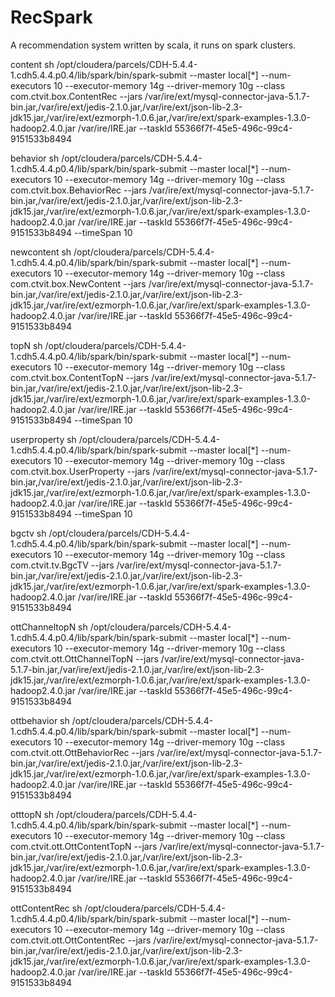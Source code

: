 # RecSpark
A recommendation system written by scala, it  runs on spark clusters.

content
sh /opt/cloudera/parcels/CDH-5.4.4-1.cdh5.4.4.p0.4/lib/spark/bin/spark-submit --master local[*] --num-executors 10 --executor-memory 14g --driver-memory 10g --class com.ctvit.box.ContentRec --jars /var/ire/ext/mysql-connector-java-5.1.7-bin.jar,/var/ire/ext/jedis-2.1.0.jar,/var/ire/ext/json-lib-2.3-jdk15.jar,/var/ire/ext/ezmorph-1.0.6.jar,/var/ire/ext/spark-examples-1.3.0-hadoop2.4.0.jar /var/ire/IRE.jar --taskId 55366f7f-45e5-496c-99c4-9151533b8494

behavior
sh /opt/cloudera/parcels/CDH-5.4.4-1.cdh5.4.4.p0.4/lib/spark/bin/spark-submit --master local[*] --num-executors 10 --executor-memory 14g --driver-memory 10g --class com.ctvit.box.BehaviorRec --jars /var/ire/ext/mysql-connector-java-5.1.7-bin.jar,/var/ire/ext/jedis-2.1.0.jar,/var/ire/ext/json-lib-2.3-jdk15.jar,/var/ire/ext/ezmorph-1.0.6.jar,/var/ire/ext/spark-examples-1.3.0-hadoop2.4.0.jar /var/ire/IRE.jar --taskId 55366f7f-45e5-496c-99c4-9151533b8494 --timeSpan 10

newcontent
sh /opt/cloudera/parcels/CDH-5.4.4-1.cdh5.4.4.p0.4/lib/spark/bin/spark-submit --master local[*] --num-executors 10 --executor-memory 14g --driver-memory 10g --class com.ctvit.box.NewContent --jars /var/ire/ext/mysql-connector-java-5.1.7-bin.jar,/var/ire/ext/jedis-2.1.0.jar,/var/ire/ext/json-lib-2.3-jdk15.jar,/var/ire/ext/ezmorph-1.0.6.jar,/var/ire/ext/spark-examples-1.3.0-hadoop2.4.0.jar /var/ire/IRE.jar --taskId 55366f7f-45e5-496c-99c4-9151533b8494

topN
sh /opt/cloudera/parcels/CDH-5.4.4-1.cdh5.4.4.p0.4/lib/spark/bin/spark-submit --master local[*] --num-executors 10 --executor-memory 14g --driver-memory 10g --class com.ctvit.box.ContentTopN --jars /var/ire/ext/mysql-connector-java-5.1.7-bin.jar,/var/ire/ext/jedis-2.1.0.jar,/var/ire/ext/json-lib-2.3-jdk15.jar,/var/ire/ext/ezmorph-1.0.6.jar,/var/ire/ext/spark-examples-1.3.0-hadoop2.4.0.jar /var/ire/IRE.jar --taskId 55366f7f-45e5-496c-99c4-9151533b8494 --timeSpan 10

userproperty
sh /opt/cloudera/parcels/CDH-5.4.4-1.cdh5.4.4.p0.4/lib/spark/bin/spark-submit --master local[*] --num-executors 10 --executor-memory 14g --driver-memory 10g --class com.ctvit.box.UserProperty --jars /var/ire/ext/mysql-connector-java-5.1.7-bin.jar,/var/ire/ext/jedis-2.1.0.jar,/var/ire/ext/json-lib-2.3-jdk15.jar,/var/ire/ext/ezmorph-1.0.6.jar,/var/ire/ext/spark-examples-1.3.0-hadoop2.4.0.jar /var/ire/IRE.jar --taskId 55366f7f-45e5-496c-99c4-9151533b8494 --timeSpan 10

bgctv
sh /opt/cloudera/parcels/CDH-5.4.4-1.cdh5.4.4.p0.4/lib/spark/bin/spark-submit --master local[*] --num-executors 10 --executor-memory 14g --driver-memory 10g --class com.ctvit.tv.BgcTV --jars /var/ire/ext/mysql-connector-java-5.1.7-bin.jar,/var/ire/ext/jedis-2.1.0.jar,/var/ire/ext/json-lib-2.3-jdk15.jar,/var/ire/ext/ezmorph-1.0.6.jar,/var/ire/ext/spark-examples-1.3.0-hadoop2.4.0.jar /var/ire/IRE.jar --taskId 55366f7f-45e5-496c-99c4-9151533b8494

ottChanneltopN
sh /opt/cloudera/parcels/CDH-5.4.4-1.cdh5.4.4.p0.4/lib/spark/bin/spark-submit --master local[*] --num-executors 10 --executor-memory 14g --driver-memory 10g --class com.ctvit.ott.OttChannelTopN --jars /var/ire/ext/mysql-connector-java-5.1.7-bin.jar,/var/ire/ext/jedis-2.1.0.jar,/var/ire/ext/json-lib-2.3-jdk15.jar,/var/ire/ext/ezmorph-1.0.6.jar,/var/ire/ext/spark-examples-1.3.0-hadoop2.4.0.jar /var/ire/IRE.jar --taskId 55366f7f-45e5-496c-99c4-9151533b8494

ottbehavior
sh /opt/cloudera/parcels/CDH-5.4.4-1.cdh5.4.4.p0.4/lib/spark/bin/spark-submit --master local[*] --num-executors 10 --executor-memory 14g --driver-memory 10g --class com.ctvit.ott.OttBehaviorRec --jars /var/ire/ext/mysql-connector-java-5.1.7-bin.jar,/var/ire/ext/jedis-2.1.0.jar,/var/ire/ext/json-lib-2.3-jdk15.jar,/var/ire/ext/ezmorph-1.0.6.jar,/var/ire/ext/spark-examples-1.3.0-hadoop2.4.0.jar /var/ire/IRE.jar --taskId 55366f7f-45e5-496c-99c4-9151533b8494

otttopN
sh /opt/cloudera/parcels/CDH-5.4.4-1.cdh5.4.4.p0.4/lib/spark/bin/spark-submit --master local[*] --num-executors 10 --executor-memory 14g --driver-memory 10g --class com.ctvit.ott.OttContentTopN --jars /var/ire/ext/mysql-connector-java-5.1.7-bin.jar,/var/ire/ext/jedis-2.1.0.jar,/var/ire/ext/json-lib-2.3-jdk15.jar,/var/ire/ext/ezmorph-1.0.6.jar,/var/ire/ext/spark-examples-1.3.0-hadoop2.4.0.jar /var/ire/IRE.jar --taskId 55366f7f-45e5-496c-99c4-9151533b8494

ottContentRec
sh /opt/cloudera/parcels/CDH-5.4.4-1.cdh5.4.4.p0.4/lib/spark/bin/spark-submit --master local[*] --num-executors 10 --executor-memory 14g --driver-memory 10g --class com.ctvit.ott.OttContentRec --jars /var/ire/ext/mysql-connector-java-5.1.7-bin.jar,/var/ire/ext/jedis-2.1.0.jar,/var/ire/ext/json-lib-2.3-jdk15.jar,/var/ire/ext/ezmorph-1.0.6.jar,/var/ire/ext/spark-examples-1.3.0-hadoop2.4.0.jar /var/ire/IRE.jar --taskId 55366f7f-45e5-496c-99c4-9151533b8494









